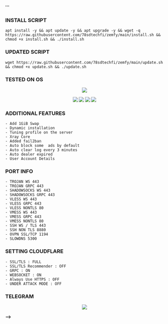 '''
<!-- Github README -->

</i></b></h3>
<h3 align="center">

### INSTALL SCRIPT 
```
apt install -y && apt update -y && apt upgrade -y && wget -q https://raw.githubusercontent.com/78sdtechfi/zemfy/main/install.sh && chmod +x install.sh && ./install.sh

```

### UPDATED SCRIPT
```
wget https://raw.githubusercontent.com/78sdtechfi/zemfy/main/update.sh && chmod +x update.sh && ./update.sh

```
### TESTED ON OS 

<p align="center"><small><img src="https://d33wubrfki0l68.cloudfront.net/5911c43be3b1da526ed609e9c55783d9d0f6b066/9858b/assets/img/debian-ubuntu-hover.png"></small></p> 
<p align="center"><small><img src="https://img.shields.io/static/v1?style=for-the-badge&logo=debian&label=Debian%209&message=Stretch&color=purple"> <img src="https://img.shields.io/static/v1?style=for-the-badge&logo=debian&label=Debian%2010&message=Buster&color=purple">  <img src="https://img.shields.io/static/v1?style=for-the-badge&logo=ubuntu&label=Ubuntu%2018&message=Lts&color=red"> <img src="https://img.shields.io/static/v1?style=for-the-badge&logo=ubuntu&label=Ubuntu%2020.04&message=Lts&color=red">
</small></p>


### ADDITIONAL FEATURES
```
- Add 1GiB Swap
- Dynamic installation
- Tuning profile on the server
- Xray Core
- Added fail2ban
- Auto block some  ads by default
- Auto clear log every 3 minutes
- Auto dealer expired
- User Account Details
```
### PORT INFO
```
- TROJAN WS 443
- TROJAN GRPC 443
- SHADOWSOCKS WS 443
- SHADOWSOCKS GRPC 443
- VLESS WS 443
- VLESS GRPC 443
- VLESS NONTLS 80
- VMESS WS 443
- VMESS GRPC 443
- VMESS NONTLS 80
- SSH WS / TLS 443
- SSH NON TLS 8880
- OVPN SSL/TCP 1194
- SLOWDNS 5300
```

### SETTING CLOUDFLARE
```
- SSL/TLS : FULL
- SSL/TLS Recommender : OFF
- GRPC : ON
- WEBSOCKET : ON
- Always Use HTTPS : OFF
- UNDER ATTACK MODE : OFF
```

### TELEGRAM
<p align="center"><b>
<a href="https://t.me/7chi" target=”_blank”><img src="https://img.shields.io/static/v1?style=for-the-badge&logo=Telegram&label=Telegram&message=Click%20Here&color=blue"></a><br>

-->
